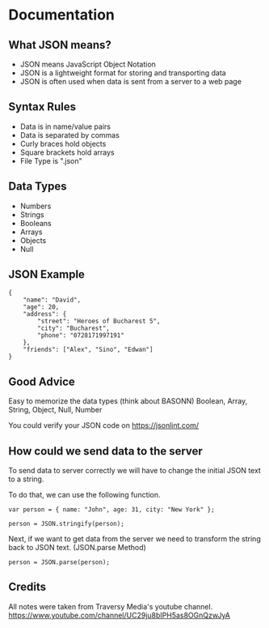 # Documentation

## What JSON means?

- JSON means JavaScript Object Notation
- JSON is a lightweight format for storing and transporting data
- JSON is often used when data is sent from a server to a web page

## Syntax Rules

- Data is in name/value pairs
- Data is separated by commas
- Curly braces hold objects
- Square brackets hold arrays
- File Type is ".json"

## Data Types

- Numbers
- Strings
- Booleans
- Arrays
- Objects
- Null

## JSON Example

```
{
	"name": "David",
	"age": 20,
	"address": {
		"street": "Heroes of Bucharest 5",
		"city": "Bucharest",
		"phone": "0728171997191"
	},
	"friends": ["Alex", "Sino", "Edwan"]
}
```

## Good Advice

Easy to memorize the data types (think about BASONN) Boolean, Array, String, Object, Null, Number

You could verify your JSON code on https://jsonlint.com/

## How could we send data to the server

To send data to server correctly we will have to change the initial JSON text to a string.

To do that, we can use the following function.

```
var person = { name: "John", age: 31, city: "New York" };

person = JSON.stringify(person);
```

Next, if we want to get data from the server we need to transform the string back to JSON text. (JSON.parse Method)

```
person = JSON.parse(person);
```

## Credits

All notes were taken from Traversy Media's youtube channel. 
https://www.youtube.com/channel/UC29ju8bIPH5as8OGnQzwJyA
